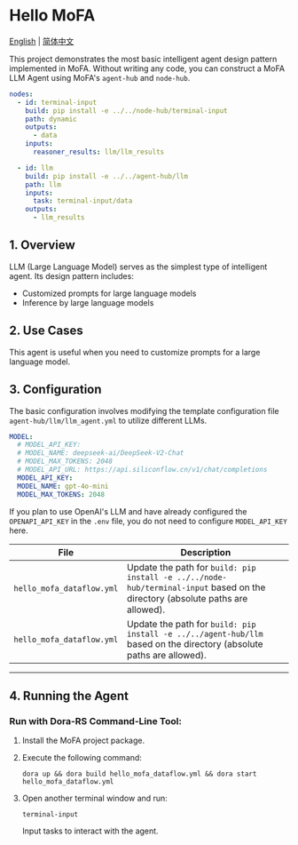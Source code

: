 # Hello MoFA

[English](README.md) | [简体中文](README_cn.md)

This project demonstrates the most basic intelligent agent design pattern implemented in MoFA. Without writing any code, you can construct a MoFA LLM Agent using MoFA's `agent-hub` and `node-hub`.

```yaml
nodes:
  - id: terminal-input
    build: pip install -e ../../node-hub/terminal-input
    path: dynamic
    outputs:
      - data
    inputs:
      reasoner_results: llm/llm_results

  - id: llm
    build: pip install -e ../../agent-hub/llm
    path: llm
    inputs:
      task: terminal-input/data
    outputs:
      - llm_results
```

## 1. Overview

LLM (Large Language Model) serves as the simplest type of intelligent agent. Its design pattern includes:

- Customized prompts for large language models
- Inference by large language models

## 2. Use Cases

This agent is useful when you need to customize prompts for a large language model.

## 3. Configuration

The basic configuration involves modifying the template configuration file `agent-hub/llm/llm_agent.yml` to utilize different LLMs.

```yaml
MODEL:
  # MODEL_API_KEY:
  # MODEL_NAME: deepseek-ai/DeepSeek-V2-Chat
  # MODEL_MAX_TOKENS: 2048
  # MODEL_API_URL: https://api.siliconflow.cn/v1/chat/completions
  MODEL_API_KEY:
  MODEL_NAME: gpt-4o-mini
  MODEL_MAX_TOKENS: 2048
```

If you plan to use OpenAI's LLM and have already configured the `OPENAPI_API_KEY` in the `.env` file, you do not need to configure `MODEL_API_KEY` here.

| File                      | Description                                                  |
| ------------------------- | ------------------------------------------------------------ |
| `hello_mofa_dataflow.yml` | Update the path for `build: pip install -e ../../node-hub/terminal-input` based on the directory (absolute paths are allowed). |
| `hello_mofa_dataflow.yml` | Update the path for `build: pip install -e ../../agent-hub/llm` based on the directory (absolute paths are allowed). |

------

## 4. Running the Agent

### Run with Dora-RS Command-Line Tool:

1. Install the MoFA project package.

2. Execute the following command:

   ```shell
   dora up && dora build hello_mofa_dataflow.yml && dora start hello_mofa_dataflow.yml
   ```

3. Open another terminal window and run:

   ```shell
   terminal-input
   ```

   Input tasks to interact with the agent.